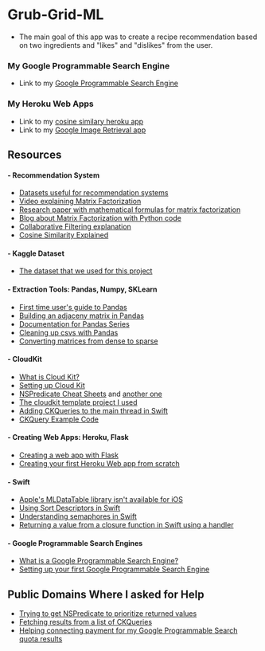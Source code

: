 # Grub-Grid-ML

- The main goal of this app was to create a recipe recommendation based on two ingredients and "likes" and "dislikes" from the user.

### My Google Programmable Search Engine
- Link to my [Google Programmable Search Engine](https://cse.google.com/cse?cx=0a2fb8613582786f9#gsc.tab=0&gsc.q=authentic%20mulligatawny%20soup)

### My Heroku Web Apps
- Link to my [cosine similary heroku app](http://grubgrid.herokuapp.com/cosine/254921,361650,215716,248350,0,1,0,1)
- Link to my [Google Image Retrieval app](http://grubgridimagesearch.herokuapp.com/grabimage/authentic%20mulligatawny%20soup)

## Resources

#### - Recommendation System
- [Datasets useful for recommendation systems](https://cseweb.ucsd.edu/~jmcauley/datasets.html)
- [Video explaining Matrix Factorization](https://www.youtube.com/watch?v=ZspR5PZemcs)
- [Research paper with mathematical formulas for matrix factorization](https://citeseerx.ist.psu.edu/viewdoc/download?doi=10.1.1.1087.147&rep=rep1&type=pdf)
- [Blog about Matrix Factorization with Python code](https://towardsdatascience.com/recommendation-system-matrix-factorization-d61978660b4b)
- [Collaborative Filtering explanation](https://towardsdatascience.com/3-approaches-to-build-a-recommendation-system-ce6a7a404576)
- [Cosine Similarity Explained](https://www.sciencedirect.com/topics/computer-science/cosine-similarity)

#### - Kaggle Dataset
- [The dataset that we used for this project](https://www.kaggle.com/shuyangli94/food-com-recipes-and-user-interactions?select=PP_users.csv)

#### - Extraction Tools: Pandas, Numpy, SKLearn
- [First time user's guide to Pandas](https://www.kaggle.com/kashnitsky/topic-1-exploratory-data-analysis-with-pandas)
- [Building an adjaceny matrix in Pandas](https://medium.com/@chris.d.marker/building-an-adjacency-matrix-in-pandas-6d074d7a2795)
- [Documentation for Pandas Series](https://pandas.pydata.org/pandas-docs/stable/reference/series.html)
- [Cleaning up csvs with Pandas](https://realpython.com/python-data-cleaning-numpy-pandas/)
- [Converting matrices from dense to sparse](https://docs.scipy.org/doc/scipy/reference/generated/scipy.sparse.load_npz.html#scipy.sparse.load_npz)

#### - CloudKit
- [What is Cloud Kit?](https://www.youtube.com/watch?v=n6l7zZAwwDQ)
- [Setting up Cloud Kit](https://rambo.codes/posts/2020-02-25-cloudkit-101)
- [NSPredicate Cheat Sheets](https://nspredicate.xyz/) and [another one](https://nshipster.com/nspredicate/)
- [The cloudkit template project I used](https://www.raywenderlich.com/4878052-cloudkit-tutorial-getting-started)
- [Adding CKQueries to the main thread in Swift](https://jayeshkawli.ghost.io/ios-13-diffable-data-source-for-uitableview-and-uicollectionview/)
- [CKQuery Example Code](https://nsscreencast.com/episodes/260-cloudkit-querying)

#### - Creating Web Apps: Heroku, Flask
- [Creating a web app with Flask](https://www.moesif.com/blog/technical/restful/Guide-to-Creating-RESTful-APIs-using-Python-Flask-and-MongoDB/)
- [Creating your first Heroku Web app from scratch](https://realpython.com/flask-by-example-part-1-project-setup/)

#### - Swift
- [Apple's MLDataTable library isn't available for iOS](https://heartbeat.fritz.ai/working-with-create-mls-mldatatable-to-pre-process-non-image-data-424f916a093e)
- [Using Sort Descriptors in Swift](https://chris.eidhof.nl/post/sort-descriptors-in-swift/)
- [Understanding semaphores in Swift](https://medium.com/@roykronenfeld/semaphores-in-swift-e296ea80f860)
- [Returning a value from a closure function in Swift using a handler](https://fluffy.es/return-value-from-a-closure/)

#### - Google Programmable Search Engines
- [What is a Google Programmable Search Engine?](https://developers.google.com/custom-search)
- [Setting up your first Google Programmable Search Engine](https://www.youtube.com/watch?v=IBhdLRheKyM)

## Public Domains Where I asked for Help
- [Trying to get NSPredicate to prioritize returned values](https://stackoverflow.com/questions/68607519/nspredicate-prioritizing-returned-values?noredirect=1#comment121274651_68607519)
- [Fetching results from a list of CKQueries](https://stackoverflow.com/questions/68613311/fetching-results-with-a-list-of-ckquery?noredirect=1#comment121260198_68613311)
- [Helping connecting payment for my Google Programmable Search quota results](https://support.google.com/programmable-search/thread/120104489/how-do-i-make-my-programmable-search-engine-api-quota-unlimited?hl=en)

